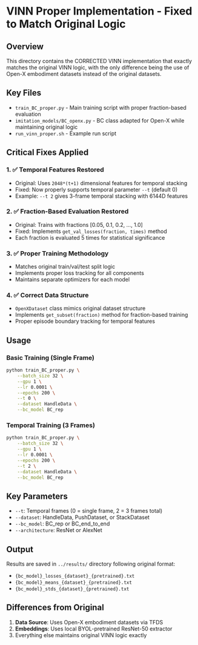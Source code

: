 # VINN Proper Implementation - Fixed to Match Original Logic

## Overview
This directory contains the CORRECTED VINN implementation that exactly matches the original VINN logic, with the only difference being the use of Open-X embodiment datasets instead of the original datasets.

## Key Files
- `train_BC_proper.py` - Main training script with proper fraction-based evaluation
- `imitation_models/BC_openx.py` - BC class adapted for Open-X while maintaining original logic
- `run_vinn_proper.sh` - Example run script

## Critical Fixes Applied

### 1. ✅ Temporal Features Restored
- Original: Uses `2048*(t+1)` dimensional features for temporal stacking
- Fixed: Now properly supports temporal parameter `--t` (default 0)
- Example: `--t 2` gives 3-frame temporal stacking with 6144D features

### 2. ✅ Fraction-Based Evaluation Restored  
- Original: Trains with fractions [0.05, 0.1, 0.2, ..., 1.0] 
- Fixed: Implements `get_val_losses(fraction, times)` method
- Each fraction is evaluated 5 times for statistical significance

### 3. ✅ Proper Training Methodology
- Matches original train/val/test split logic
- Implements proper loss tracking for all components
- Maintains separate optimizers for each model

### 4. ✅ Correct Data Structure
- `OpenXDataset` class mimics original dataset structure
- Implements `get_subset(fraction)` method for fraction-based training
- Proper episode boundary tracking for temporal features

## Usage

### Basic Training (Single Frame)
```bash
python train_BC_proper.py \
    --batch_size 32 \
    --gpu 1 \
    --lr 0.0001 \
    --epochs 200 \
    --t 0 \
    --dataset HandleData \
    --bc_model BC_rep
```

### Temporal Training (3 Frames)
```bash
python train_BC_proper.py \
    --batch_size 32 \
    --gpu 1 \
    --lr 0.0001 \
    --epochs 200 \
    --t 2 \
    --dataset HandleData \
    --bc_model BC_rep
```

## Key Parameters
- `--t`: Temporal frames (0 = single frame, 2 = 3 frames total)
- `--dataset`: HandleData, PushDataset, or StackDataset
- `--bc_model`: BC_rep or BC_end_to_end
- `--architecture`: ResNet or AlexNet

## Output
Results are saved in `../results/` directory following original format:
- `{bc_model}_losses_{dataset}_{pretrained}.txt`
- `{bc_model}_means_{dataset}_{pretrained}.txt`
- `{bc_model}_stds_{dataset}_{pretrained}.txt`

## Differences from Original
1. **Data Source**: Uses Open-X embodiment datasets via TFDS
2. **Embeddings**: Uses local BYOL-pretrained ResNet-50 extractor
3. Everything else maintains original VINN logic exactly